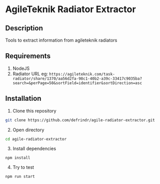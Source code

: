 # AgileTeknik Radiator Extractor

## Description
Tools to extract information from agileteknik radiators

## Requirements

1. NodeJS
2. Radiator URL eg: `https://agileteknik.com/task-radiator/share/1370/aa56d2fa-98c1-40b2-a39c-33417c9035ba?search=&perPage=50&sortField=identifier&sortDirection=asc`

## Installation

1. Clone this repository
```bash
git clone https://github.com/defrindr/agile-radiator-extractor.git
```

2. Open directory
```bash
cd agile-radiator-extractor
```

3. Install dependencies
```
npm install
```

4. Try to test
```
npm run start
```
